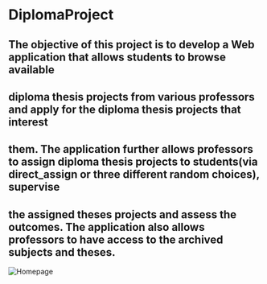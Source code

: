 # DiplomaProject
## The objective of this project is to develop a Web application that allows students to browse available
## diploma thesis projects from various professors and apply for the diploma thesis projects that interest 
## them. The application further allows professors to assign diploma thesis projects to students(via direct_assign or  three different random choices), supervise 
## the assigned theses projects and assess the outcomes. The application also allows professors to have access to the archived subjects and theses. 

![Homepage](C:\Users\user\Pictures\Screenshots)
